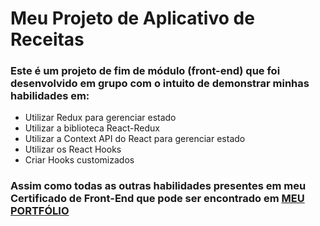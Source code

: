 # Meu Projeto de Aplicativo de Receitas

### Este é um projeto de fim de módulo (front-end) que foi desenvolvido em grupo com o intuito de demonstrar minhas habilidades em:
<ul>
  <li>Utilizar Redux para gerenciar estado</li>
  <li>Utilizar a biblioteca React-Redux</li>
  <li>Utilizar a Context API do React para gerenciar estado</li>
  <li>Utilizar os React Hooks</li>
  <li>Criar Hooks customizados</li>
</ul>

### Assim como todas as outras habilidades presentes em meu Certificado de Front-End que pode ser encontrado em <a href="https://dihrey.netlify.app/">MEU PORTFÓLIO</a>